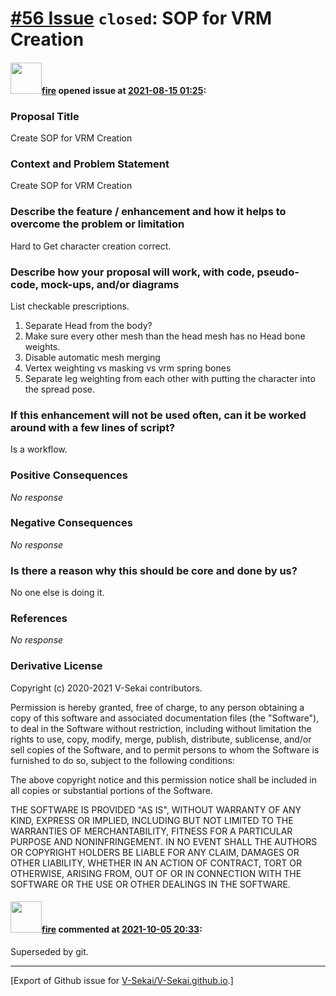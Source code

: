 # [\#56 Issue](https://github.com/V-Sekai/V-Sekai.github.io/issues/56) `closed`: SOP for VRM Creation

#### <img src="https://avatars.githubusercontent.com/u/32321?u=c2e06a3d2b49a467aa907e54aa259516440267cc&v=4" width="50">[fire](https://github.com/fire) opened issue at [2021-08-15 01:25](https://github.com/V-Sekai/V-Sekai.github.io/issues/56):

### Proposal Title

Create SOP for VRM Creation

### Context and Problem Statement

Create SOP for VRM Creation

### Describe the feature / enhancement and how it helps to overcome the problem or limitation

Hard to Get character creation correct.

### Describe how your proposal will work, with code, pseudo-code, mock-ups, and/or diagrams

List checkable prescriptions.

1. Separate Head from the body?
2. Make sure every other mesh than the head mesh has no Head bone weights.
2. Disable automatic mesh merging
3. Vertex weighting vs masking vs vrm spring bones
4. Separate leg weighting from each other with putting the character into the spread pose.

### If this enhancement will not be used often, can it be worked around with a few lines of script?

Is a workflow.

### Positive Consequences

_No response_

### Negative Consequences

_No response_

### Is there a reason why this should be core and done by us?

No one else is doing it.

### References

_No response_

### Derivative License

Copyright (c) 2020-2021 V-Sekai contributors.

Permission is hereby granted, free of charge, to any person obtaining a copy
of this software and associated documentation files (the "Software"), to deal
in the Software without restriction, including without limitation the rights
to use, copy, modify, merge, publish, distribute, sublicense, and/or sell
copies of the Software, and to permit persons to whom the Software is
furnished to do so, subject to the following conditions:

The above copyright notice and this permission notice shall be included in all
copies or substantial portions of the Software.

THE SOFTWARE IS PROVIDED "AS IS", WITHOUT WARRANTY OF ANY KIND, EXPRESS OR
IMPLIED, INCLUDING BUT NOT LIMITED TO THE WARRANTIES OF MERCHANTABILITY,
FITNESS FOR A PARTICULAR PURPOSE AND NONINFRINGEMENT. IN NO EVENT SHALL THE
AUTHORS OR COPYRIGHT HOLDERS BE LIABLE FOR ANY CLAIM, DAMAGES OR OTHER
LIABILITY, WHETHER IN AN ACTION OF CONTRACT, TORT OR OTHERWISE, ARISING FROM,
OUT OF OR IN CONNECTION WITH THE SOFTWARE OR THE USE OR OTHER DEALINGS IN THE
SOFTWARE.


#### <img src="https://avatars.githubusercontent.com/u/32321?u=c2e06a3d2b49a467aa907e54aa259516440267cc&v=4" width="50">[fire](https://github.com/fire) commented at [2021-10-05 20:33](https://github.com/V-Sekai/V-Sekai.github.io/issues/56#issuecomment-934787816):

Superseded by git.


-------------------------------------------------------------------------------



[Export of Github issue for [V-Sekai/V-Sekai.github.io](https://github.com/V-Sekai/V-Sekai.github.io).]
